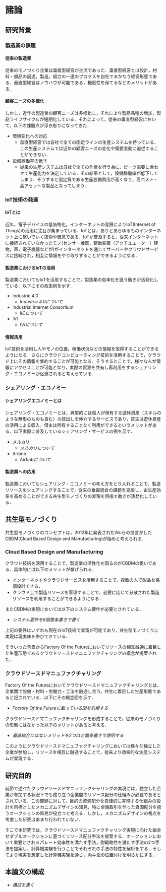 # 諸論

## 研究背景

### 製造業の課題

#### 従来の製造業

従来のモノづくり企業は垂直型経営が主流であった．垂直型経営とは設計，材料・部品の調達，製造，組立の一連のプロセスを自社でまかなう経営形態である．垂直型経営はノウハウが可能である，機密性を保てるなどのメリットがある．

#### 顧客ニーズの多様化

しかし，近年の製造業の顧客ニーズは多様化し，それにより製品品種の増加，製品ライフサイクルが短期化している．それによって，従来の垂直型経営において，以下の課題点が浮き彫りになってきた．

+ 環境変化への対応
  + 垂直型経営では自社で全ての固定ラインの生産システムを持っている．この生産システムでは近年の顧客ニーズの変化や需要変動に追従することができない．
+ 設備稼働率の低下
  + 従来の生産システムは自社で全ての作業を行う為に，ピーク需要に合わせて生産能力を決定している．その結果として，設備稼働率が低下してしまう．そうすると固定費である生産設備費用が高くなり，高コスト・高アセットな製品となってしまう．

### IoT技術の発達

#### IoTとは

近年，電子デバイスの低価格化，インターネットの発展によりIoT(Internet of Things)の活用に注目が集まっている．IoTとは，ありとあらゆるものインターネット上に繋いでいく技術や概念である．IoTが普及すると，従来インターネットに接続されていなかったモノ(センサー機器，駆動装置（アクチュエーター）建物，車，電子機器などが)がインターネットを通じてサーバーやクラウドサービスに接続され，相互に情報をやり取りすることができるようになる．

#### 製造業におけるIoTの活用

製造業においてもIoTを活用することで，製造業の効率化を狙う動きが活発化している．以下にその政策例を示す．

+ Industrie 4.0
  + *Industrie 4.0について*
+ Industrial Internet Consortium
  + *IICについて*
+ IVI
  + *IVIについて*

#### 情報活用

IoT技術を活用し人やモノの位置，稼働状況などの情報を取得することができるようになる．さらにクラウドコンピューティング技術を活用することで，クラウド上にその情報を集約することが可能となる．そうするとことで，様々な人が情報にアクセスことが可能となり，実際の資源を共有し再利用をするシェアリング・エコノミーが促進されると考えらている．

### シェアリング・エコノミー

#### シェアリングエコノミーとは

シェアリング・エコノミーとは，典型的には個人が保有する遊休資産（スキルのような無形のものも含む）の貸出しを仲介するサービスであり，貸主は遊休資産の活用による収入，借主は所有することなく利用ができるというメリットがある．以下実際に普及しているシェアリング・サービスの例を示す．

+ メルカリ
  + *メルカリについて*
+ Airbnb
  + *Airbnbについて*

#### 製造業への応用

製造業においてもシェアリング・エコノミーの考え方をとり入れることで，製造リソースをシェアリングすることで，従来の垂直統合の課題を克服し，企生産効率を高めることができる共生型モノづくりの実現を目指す動きが活発化している．

## 共生型モノづくり

共生型モノづくりのコンセプトは，2012年に発表されたWuらの提言がしたCBDM(Cloud  Based Design and Manufacturing)が始めと考えられる．

### Cloud Based Design and Manufacturing

クラウド技術を活用することで，製造業の活性化を図るのがCBDMの狙いである．具体的には以下のメリットが挙げられる．

+ インターネットやクラウドサービスを活用することで，複数の人で製品を協調設計できる．
+ クラウド上で製造リソースを管理することで，必要に応じて分散された製造リソースを利用することができるようになる．

またCBDMの実現においては以下のシステム要件が必要とされている．

+ *システム要件を8個箇条書きで書く*

上記の要件はいずれも現在のIoT技術で実現が可能であり，共生型モノづくりに実現は現実味を帯びてきている．

そういった背景からFactory Of the Futureにおいてリソースの相互融通に着目した生産形態であるクラウドソースドマニュファクチャリングの概念が提案された．

### クラウドソースドマニュファクチャリング

Factory Of the Futureにおいてクラウドソースドマニュファクチャリングとは，企業間で設備・材料・労働力・工法を融通し合う，共生に着目した生産形態であると記されている．以下にその概念図を示す．

+ *Factory Of the Futureに載っている図を引用する*

クラウドソースドマニュファクチャリングを形成することで，従来のモノづくりの形態にはなかった以下のメリットがあると考える．

+ *垂直統合にはないメリットを2つほど箇条書きで説明する*

このようにクラウドソースドマニュファクチャリングにおいては様々な独立した企業が参加し，リソースを相互に融通することで，従来より効率的な生産システムが実現する．

## 研究目的

前節で述べたクラウドソースドマニュファクチャリングの実現には，独立した企業が参加する状況下でも成り立つ企業間のリソース配分の仕組みが必要であるとされている．この問題に対して，目的の資源配分を自律的に実現する仕組みの設計を目標としたメカニズムデザインの知見，特に金銭取引を伴った資源配分を扱うオークションの知見が役立つと考える．しかし，メカニズムデザインの視点を考慮した研究はあまり行われていない．

そこで本研究では，クラウドソースドマニュファクチャリング実現に向けた組合せダブルオークションに基づくリソース配分手法を提案する．オークションにおいて重要とされるパレート効率性を満たす手法，耐戦略性を満たす手法の2つ手法を提案し，計算機実験を行うことでそれぞれの手法の特性を解析をする．そしてより現実を想定した計算機実験を通じ，両手法の位置付けを明らかにする．

## 本論文の構成

+ *構成を書く*



